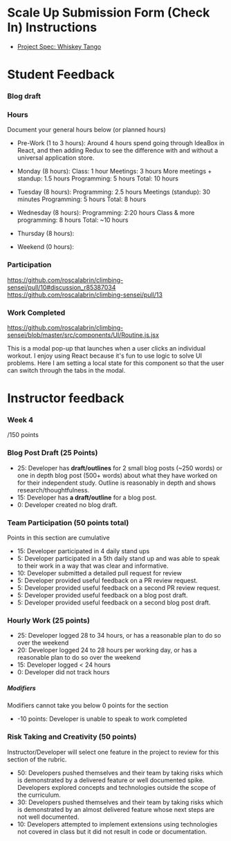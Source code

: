 # Scale Up Submission Form (Check In) Instructions

- [Project Spec: Whiskey Tango](https://github.com/turingschool/lesson_plans/blob/master/ruby_04-apis_and_scalability/independent_study_project.markdown)

# Student Feedback

### Blog draft


### Hours

Document your general hours below (or planned hours)

- Pre-Work (1 to 3 hours):
  Around 4 hours spend going through IdeaBox in React, and then adding
  Redux to see the difference with and without a universal application store.

- Monday (8 hours):
  Class: 1 hour
  Meetings: 3 hours
  More meetings + standup: 1.5 hours
  Programming: 5 hours
  Total: 10 hours

- Tuesday (8 hours):
  Programming: 2.5 hours
  Meetings (standup): 30 minutes
  Programming: 5 hours
  Total: 8 hours

- Wednesday (8 hours):
  Programming: 2:20 hours
  Class & more programming: 8 hours
  Total: ~10 hours

- Thursday (8 hours):
- Weekend (0 hours):

### Participation

https://github.com/roscalabrin/climbing-sensei/pull/10#discussion_r85387034
https://github.com/roscalabrin/climbing-sensei/pull/13

### Work Completed

https://github.com/roscalabrin/climbing-sensei/blob/master/src/components/UI/Routine.js.jsx

This is a modal pop-up that launches when a user clicks an individual workout. I enjoy using React because
it's fun to use logic to solve UI problems. Here I am setting a local state for this component so that the
user can switch through the tabs in the modal.

# Instructor feedback

### Week 4

/150 points

### Blog Post Draft (25 Points)  

* 25: Developer has **draft/outlines** for 2 small blog posts (~250 words) or one in depth blog post (500+ words) about what they have worked on for their independent study. Outline is reasonably in depth and shows research/thoughtfulness.
* 15: Developer has **a draft/outline** for a blog post.
* 0: Developer created no blog draft.

### Team Participation (50 points total)

Points in this section are cumulative

* 15: Developer participated in 4 daily stand ups
* 5: Developer participated in a 5th daily stand up and was able to speak to their work in a way that was clear and informative.
* 10: Developer submitted a detailed pull request for review
* 5: Developer provided useful feedback on a PR review request.
* 5: Developer provided useful feedback on a second PR review request.
* 5: Developer provided useful feedback on a blog post draft.
* 5: Developer provided useful feedback on a second blog post draft.

### Hourly Work (25 points)

* 25: Developer logged 28 to 34 hours, or has a reasonable plan to do so over the weekend
* 20: Developer logged 24 to 28 hours per working day, or has a reasonable plan to do so over the weekend
* 15: Developer logged < 24 hours
* 0: Developer did not track hours

##### Modifiers

Modifiers cannot take you below 0 points for the section

* -10 points: Developer is unable to speak to work completed


### Risk Taking and Creativity (50 points)

Instructor/Developer will select one feature in the project to review for this section of the rubric.

* 50: Developers pushed themselves and their team by taking risks which is demonstrated by a delivered feature or well documented spike. Developers explored concepts and technologies outside the scope of the curriculum.
* 30: Developers pushed themselves and their team by taking risks which is demonstrated by an almost delivered feature whose next steps are not well documented.
* 10: Developers attempted to implement extensions using technologies not covered in class but it did not result in code or documentation.
